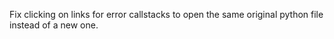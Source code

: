 Fix clicking on links for error callstacks to open the same original python file instead of a new one.
